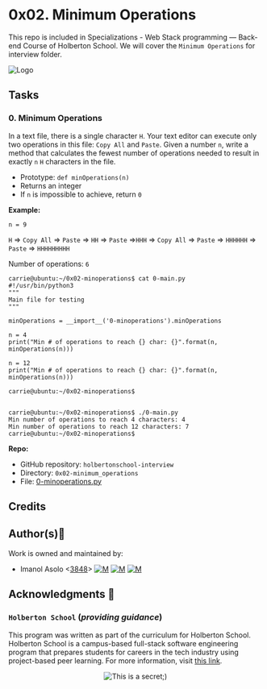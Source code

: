 0x02. Minimum Operations
========================

This repo is included in Specializations - Web Stack programming ― Back-end Course of Holberton School. We will cover the `Minimum Operations` for interview folder.

![Logo](https://www.howtogeek.com/wp-content/uploads/2021/05/laptop-with-terminal-big.png?height=200p&trim=2,2,2,50)

Tasks
-----

### 0\. Minimum Operations

In a text file, there is a single character `H`. Your text editor can execute only two operations in this file: `Copy All` and `Paste`. Given a number `n`, write a method that calculates the fewest number of operations needed to result in exactly `n` `H` characters in the file.

*   Prototype: `def minOperations(n)`
*   Returns an integer
*   If `n` is impossible to achieve, return `0`

**Example:**

`n = 9`

`H` \=> `Copy All` \=> `Paste` \=> `HH` \=> `Paste` \=>`HHH` \=> `Copy All` \=> `Paste` \=> `HHHHHH` \=> `Paste` \=> `HHHHHHHHH`

Number of operations: `6`

    carrie@ubuntu:~/0x02-minoperations$ cat 0-main.py
    #!/usr/bin/python3
    """
    Main file for testing
    """
    
    minOperations = __import__('0-minoperations').minOperations
    
    n = 4
    print("Min # of operations to reach {} char: {}".format(n, minOperations(n)))
    
    n = 12
    print("Min # of operations to reach {} char: {}".format(n, minOperations(n)))
    
    carrie@ubuntu:~/0x02-minoperations$
    

    carrie@ubuntu:~/0x02-minoperations$ ./0-main.py
    Min number of operations to reach 4 characters: 4
    Min number of operations to reach 12 characters: 7
    carrie@ubuntu:~/0x02-minoperations$
    

**Repo:**

*   GitHub repository: `holbertonschool-interview`
*   Directory: `0x02-minimum_operations`
*   File: [0-minoperations.py]()

## Credits

## Author(s):blue_book:

Work is owned and maintained by:
* Imanol Asolo <[3848](mailto:3848@holbertonschool.com)> [![M](https://upload.wikimedia.org/wikipedia/commons/thumb/9/91/Octicons-mark-github.svg/25px-Octicons-mark-github.svg.png)](https://github.com/Imanolasolo) [![M](https://upload.wikimedia.org/wikipedia/fr/thumb/c/c8/Twitter_Bird.svg/25px-Twitter_Bird.svg.png)](https://twitter.com/jjusturi) [![M](https://upload.wikimedia.org/wikipedia/commons/thumb/c/ca/LinkedIn_logo_initials.png/25px-LinkedIn_logo_initials.png)](https://www.linkedin.com/in/imanol-asolo-5ba9b42a/)


## Acknowledgments :mega: 

### **`Holberton School`** (*providing guidance*)
This program was written as part of the curriculum for Holberton School.
Holberton School is a campus-based full-stack software engineering program
that prepares students for careers in the tech industry using project-based
peer learning. For more information, visit [this link](https://www.holbertonschool.com/).
<p align="center">
	<img src="https://assets.website-files.com/6105315644a26f77912a1ada/610540e8b4cd6969794fe673_Holberton_School_logo-04-04.svg" alt="This is a secret;)">
</p>
